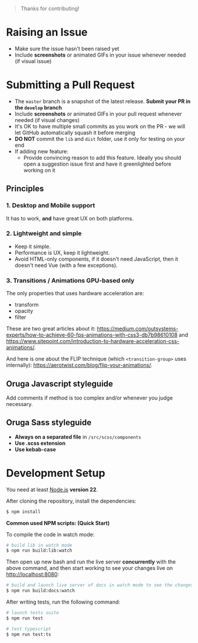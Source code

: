 > Thanks for contributing!

# Raising an Issue

* Make sure the issue hasn't been raised yet
* Include **screenshots** or animated GIFs in your issue whenever needed (if visual issue)

# Submitting a Pull Request

* The ``master`` branch is a snapshot of the latest release. **Submit your PR in the ``develop`` branch**
* Include **screenshots** or animated GIFs in your pull request whenever needed (if visual changes)
* It's OK to have multiple small commits as you work on the PR - we will let GitHub automatically squash it before merging
* **DO NOT** commit the ``lib`` and ``dist`` folder, use it only for testing on your end
* If adding new feature:
    * Provide convincing reason to add this feature. Ideally you should open a suggestion issue first and have it greenlighted before working on it

## Principles

### 1. Desktop and Mobile support

It has to work, **and** have great UX on both platforms.

### 2. Lightweight and simple

* Keep it simple.
* Performance is UX, keep it lightweight.
* Avoid HTML-only components, if it doesn't need JavaScript, then it doesn't need Vue (with a few exceptions).

### 3. Transitions / Animations GPU-based only

The only properties that uses hardware acceleration are:

* transform
* opacity
* filter

These are two great articles about it: https://medium.com/outsystems-experts/how-to-achieve-60-fps-animations-with-css3-db7b98610108 and https://www.sitepoint.com/introduction-to-hardware-acceleration-css-animations/.

And here is one about the FLIP technique (which ``<transition-group>`` uses internally): https://aerotwist.com/blog/flip-your-animations/.

## Oruga Javascript styleguide

Add comments if method is too complex and/or whenever you judge necessary.

## Oruga Sass styleguide

* **Always on a separated file** in ``/src/scss/components``
* **Use .scss extension**
* **Use kebab-case**

# Development Setup

You need at least [Node.js](http://nodejs.org/) **version 22**.

After cloning the repository, install the dependencies:

```bash
$ npm install
```

**Common used NPM scripts: (Quick Start)**

To compile the code in watch mode:

```bash
# build lib in watch mode
$ npm run build:lib:watch
```

Then open up new bash and run the live server **concurrently** with the above command, and then start working to see your changes live on [http://localhost:8080](http://localhost:8080):

```bash
# build and launch live server of docs in watch mode to see the changes (it may take a few seconds)
$ npm run build:docs:watch
```

After writing tests, run the following command:


```bash
# launch tests suite
$ npm run test

# test typescript
$ npm run test:ts
```